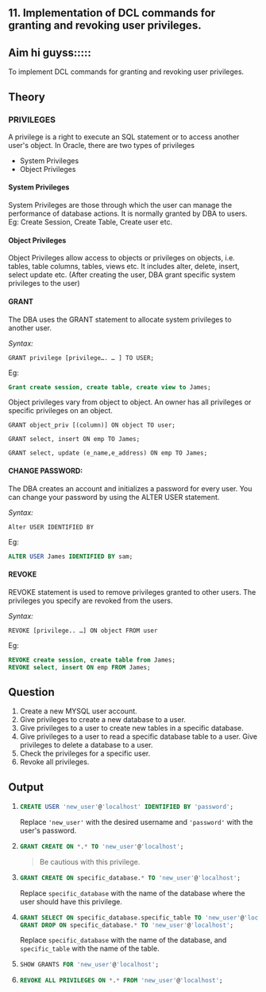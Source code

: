 ## 11. Implementation of DCL commands for granting and revoking user privileges.

## Aim hi guyss:::::

To implement DCL commands for granting and revoking user privileges.

## Theory

### PRIVILEGES
A privilege is a right to execute an SQL statement or to access another user's object. In Oracle, there are two types of privileges
- System Privileges
- Object Privileges

#### System Privileges
System Privileges are those through which the user can manage the performance of database actions. It is normally granted by DBA to users. Eg: Create Session, Create Table, Create user etc.

#### Object Privileges
Object Privileges allow access to objects or privileges on objects, i.e. tables, table columns, tables, views etc. It includes alter, delete, insert, select update etc. (After creating the user, DBA grant specific system privileges to the user)

#### GRANT
The DBA uses the GRANT statement to allocate system privileges to another user.

*Syntax:*

`GRANT privilege [privilege…. … ] TO USER;`

Eg:
```sql
Grant create session, create table, create view to James;
```
Object privileges vary from object to object. An owner has all privileges or specific privileges on an object.

`GRANT object_priv [(column)] ON object TO user;`

`GRANT select, insert ON emp TO James;`

`GRANT select, update (e_name,e_address) ON emp TO James;`

#### CHANGE PASSWORD:
The DBA creates an account and initializes a password for every user. You can change your password by using the ALTER USER statement.

*Syntax:*

`Alter USER IDENTIFIED BY`

Eg:
```sql
ALTER USER James IDENTIFIED BY sam;
```
#### REVOKE
REVOKE statement is used to remove privileges granted to other users. The privileges you specify are revoked from the users.

*Syntax:*

`REVOKE [privilege.. …] ON object FROM user`

Eg:
```sql
REVOKE create session, create table from James;
REVOKE select, insert ON emp FROM James;
```

## Question

1. Create a new MYSQL user account.
2. Give privileges to create a new database to a user.
3. Give privileges to a user to create new tables in a specific database.
4. Give privileges to a user to read a specific database table to a user. Give privileges to delete a database to a user.
5. Check the privileges for a specific user.
6. Revoke all privileges.

## Output

1. ```sql
   CREATE USER 'new_user'@'localhost' IDENTIFIED BY 'password';
   ```

   Replace `'new_user'` with the desired username and `'password'` with the user's password.

2. ```sql
   GRANT CREATE ON *.* TO 'new_user'@'localhost';
   ```
   
   > Be cautious with this privilege.

4. ```sql
   GRANT CREATE ON specific_database.* TO 'new_user'@'localhost';
   ```

   Replace `specific_database` with the name of the database where the user should have this privilege.

5. ```sql
   GRANT SELECT ON specific_database.specific_table TO 'new_user'@'localhost';
   GRANT DROP ON specific_database.* TO 'new_user'@'localhost';
   ```

   Replace `specific_database` with the name of the database, and `specific_table` with the name of the table.

6. ```sql
   SHOW GRANTS FOR 'new_user'@'localhost';
   ```

7. ```sql
   REVOKE ALL PRIVILEGES ON *.* FROM 'new_user'@'localhost';
   ```
